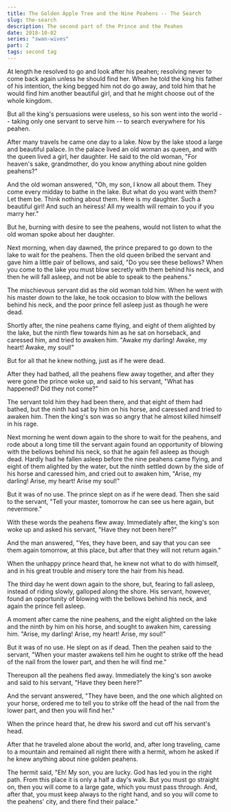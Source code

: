 ```yaml
---
title: The Golden Apple Tree and the Nine Peahens -- The Search
slug: the-search
description: The second part of the Prince and the Peahen
date: 2018-10-02
series: "swan-wives"
part: 2
tags: second tag
---
```


At length he resolved to go and look after his peahen; resolving never to come back again unless he should find her. When he told the king his father of his intention, the king begged him not do go away, and told him that he would find him another beautiful girl, and that he might choose out of the whole kingdom.

But all the king's persuasions were useless, so his son went into the world -- taking only one servant to serve him -- to search everywhere for his peahen.

After many travels he came one day to a lake. Now by the lake stood a large and beautiful palace. In the palace lived an old woman as queen, and with the queen lived a girl, her daughter. He said to the old woman, "For heaven's sake, grandmother, do you know anything about nine golden peahens?"

And the old woman answered, "Oh, my son, I know all about them. They come every midday to bathe in the lake. But what do you want with them? Let them be. Think nothing about them. Here is my daughter. Such a beautiful girl! And such an heiress! All my wealth will remain to you if you marry her."

But he, burning with desire to see the peahens, would not listen to what the old woman spoke about her daughter.

Next morning, when day dawned, the prince prepared to go down to the lake to wait for the peahens. Then the old queen bribed the servant and gave him a little pair of bellows, and said, "Do you see these bellows? When you come to the lake you must blow secretly with them behind his neck, and then he will fall asleep, and not be able to speak to the peahens."

The mischievous servant did as the old woman told him. When he went with his master down to the lake, he took occasion to blow with the bellows behind his neck, and the poor prince fell asleep just as though he were dead.

Shortly after, the nine peahens came flying, and eight of them alighted by the lake, but the ninth flew towards him as he sat on horseback, and caressed him, and tried to awaken him. "Awake my darling! Awake, my heart! Awake, my soul!"

But for all that he knew nothing, just as if he were dead.

After they had bathed, all the peahens flew away together, and after they were gone the prince woke up, and said to his servant, "What has happened? Did they not come?"

The servant told him they had been there, and that eight of them had bathed, but the ninth had sat by him on his horse, and caressed and tried to awaken him. Then the king's son was so angry that he almost killed himself in his rage.

Next morning he went down again to the shore to wait for the peahens, and rode about a long time till the servant again found an opportunity of blowing with the bellows behind his neck, so that he again fell asleep as though dead. Hardly had he fallen asleep before the nine peahens came flying, and eight of them alighted by the water, but the ninth settled down by the side of his horse and caressed him, and cried out to awaken him, "Arise, my darling! Arise, my heart! Arise my soul!"

But it was of no use. The prince slept on as if he were dead. Then she said to the servant, "Tell your master, tomorrow he can see us here again, but nevermore."

With these words the peahens flew away. Immediately after, the king's son woke up and asked his servant, "Have they not been here?"

And the man answered, "Yes, they have been, and say that you can see them again tomorrow, at this place, but after that they will not return again."

When the unhappy prince heard that, he knew not what to do with himself, and in his great trouble and misery tore the hair from his head.

The third day he went down again to the shore, but, fearing to fall asleep, instead of riding slowly, galloped along the shore. His servant, however, found an opportunity of blowing with the bellows behind his neck, and again the prince fell asleep.

A moment after came the nine peahens, and the eight alighted on the lake and the ninth by him on his horse, and sought to awaken him, caressing him. "Arise, my darling! Arise, my heart! Arise, my soul!"

But it was of no use. He slept on as if dead. Then the peahen said to the servant, "When your master awakens tell him he ought to strike off the head of the nail from the lower part, and then he will find me."

Thereupon all the peahens fled away. Immediately the king's son awoke and said to his servant, "Have they been here?"

And the servant answered, "They have been, and the one which alighted on your horse, ordered me to tell you to strike off the head of the nail from the lower part, and then you will find her."

When the prince heard that, he drew his sword and cut off his servant's head.

After that he traveled alone about the world, and, after long traveling, came to a mountain and remained all night there with a hermit, whom he asked if he knew anything about nine golden peahens.

The hermit said, "Eh! My son, you are lucky. God has led you in the right path. From this place it is only a half a day's walk. But you must go straight on, then you will come to a large gate, which you must pass through. And, after that, you must keep always to the right hand, and so you will come to the peahens' city, and there find their palace."
